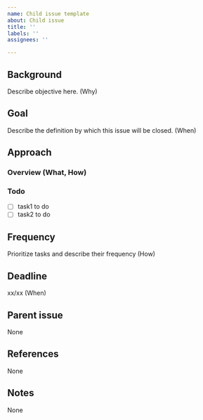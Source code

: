 ```yaml
---
name: Child issue template
about: Child issue
title: ''
labels: ''
assignees: ''

---
```


## Background
Describe objective here. (Why) 

## Goal
Describe the definition by which this issue will be closed. (When) 

## Approach
### Overview (What, How) 
### Todo
  - [ ] task1 to do
  - [ ] task2 to do

## Frequency
Prioritize tasks and describe their frequency (How)

## Deadline
xx/xx (When) 

## Parent issue
None

## References
None

## Notes
None
